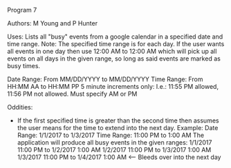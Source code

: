 Program 7

Authors: M Young and P Hunter

Uses: Lists all "busy" events from a google calendar in a specified date and time range.
Note: The specified time range is for each day.
      If the user wants all events in one day then use 12:00 AM to 12:00 AM
      which will pick up all events on all days in the given range, so long as said
      events are marked as busy times.

Date Range: From MM/DD/YYYY to MM/DD/YYYY
Time Range: From HH:MM AA to HH:MM PP
            5 minute increments only: I.e.: 11:55 PM allowed, 11:56 PM not allowed.
            Must specify AM or PM

Oddities: 
  -  If the first specified time is greater than the second time then assumes the user means
     for the time to extend into the next day.
     Example:
        Date Range: 1/1/2017 to 1/3/2017
        Time Range: 11:00 PM to 1:00 AM
        The application will produce all busy events in the given ranges:
            1/1/2017 11:00 PM to 1/2/2017 1:00 AM
            1/2/2017 11:00 PM to 1/3/2017 1:00 AM
            1/3/2017 11:00 PM to 1/4/2017 1:00 AM  <-- Bleeds over into the next day

